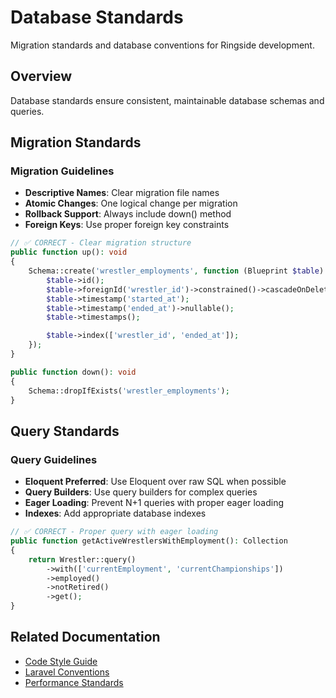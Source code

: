 # Database Standards

Migration standards and database conventions for Ringside development.

## Overview

Database standards ensure consistent, maintainable database schemas and queries.

## Migration Standards

### Migration Guidelines
- **Descriptive Names**: Clear migration file names
- **Atomic Changes**: One logical change per migration
- **Rollback Support**: Always include down() method
- **Foreign Keys**: Use proper foreign key constraints

```php
// ✅ CORRECT - Clear migration structure
public function up(): void
{
    Schema::create('wrestler_employments', function (Blueprint $table) {
        $table->id();
        $table->foreignId('wrestler_id')->constrained()->cascadeOnDelete();
        $table->timestamp('started_at');
        $table->timestamp('ended_at')->nullable();
        $table->timestamps();

        $table->index(['wrestler_id', 'ended_at']);
    });
}

public function down(): void
{
    Schema::dropIfExists('wrestler_employments');
}
```

## Query Standards

### Query Guidelines
- **Eloquent Preferred**: Use Eloquent over raw SQL when possible
- **Query Builders**: Use query builders for complex queries
- **Eager Loading**: Prevent N+1 queries with proper eager loading
- **Indexes**: Add appropriate database indexes

```php
// ✅ CORRECT - Proper query with eager loading
public function getActiveWrestlersWithEmployment(): Collection
{
    return Wrestler::query()
        ->with(['currentEmployment', 'currentChampionships'])
        ->employed()
        ->notRetired()
        ->get();
}
```

## Related Documentation
- [Code Style Guide](code-style.md)
- [Laravel Conventions](laravel.md)
- [Performance Standards](performance.md)
